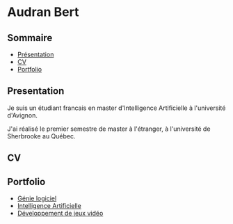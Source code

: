 
# Audran Bert

## Sommaire

- [Présentation](#presentation)
- [CV](#cv)
- [Portfolio](#portfolio)

## Presentation

Je suis un étudiant francais en master d'Intelligence Artificielle à l'université d'Avignon.

J'ai réalisé le premier semestre de master à l'étranger, à l'université de Sherbrooke au Québec.

## CV

## Portfolio

- [Génie logiciel]()
- [Intelligence Artificielle]()
- [Développement de jeux vidéo](GameDev.md)
